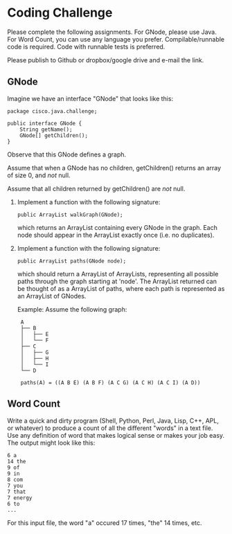 Coding Challenge
================

Please complete the following assignments. For GNode, please use Java. For Word
Count, you can use any language you prefer. Compilable/runnable code is
required. Code with runnable tests is preferred.

Please publish to Github or dropbox/google drive and e-mail the link.

GNode
-----
Imagine we have an interface "GNode" that looks like this:

    package cisco.java.challenge;

    public interface GNode {
        String getName();
        GNode[] getChildren();
    }

Observe that this GNode defines a graph.

Assume that when a GNode has no  children, getChildren() returns an array of
size 0, and *not* null.

Assume that all children returned by getChildren() are *not* null.

1. Implement a function with the following signature:

    `public ArrayList walkGraph(GNode);`

   which returns an ArrayList containing every GNode in the graph. Each node should
   appear in the ArrayList exactly once (i.e. no duplicates).

2. Implement a function with the following signature:

    `public ArrayList paths(GNode node);`

   which should return a ArrayList of ArrayLists, representing all possible
   paths through the graph starting at 'node'.  The ArrayList returned can be
   thought of as a ArrayList of paths, where each path is represented as an
   ArrayList of GNodes.

   Example: Assume the following graph:

        A
        ├── B
        │   ├── E
        │   └── F
        ├── C
        │   ├── G
        │   ├── H
        │   └── I
        └── D

        paths(A) = ((A B E) (A B F) (A C G) (A C H) (A C I) (A D))


Word Count
----------

Write a quick and dirty program (Shell, Python, Perl, Java, Lisp, C++, APL, or
whatever) to produce a count of all the different "words" in a text file. Use
any definition of word that makes logical sense or makes your job easy.  The
output might look like this:

    6 a
    14 the
    9 of
    9 in
    8 com
    7 you
    7 that
    7 energy
    6 to
    ...

For this input file, the word "a" occured 17 times, "the" 14 times, etc.
